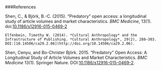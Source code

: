 ###References

Shen, C., & Björk, B.-C. (2015). “Predatory” open access: a longitudinal study of article volumes and market characteristics. *BMC Medicine*, 13(1). doi:[10.1186/s12916-015-0469-2](http://doi.org/10.1186/s12916-015-0469-2)

```
Elfenbein, Timothy W. (2014). *Cultural Anthropology* and the Infrastructure of Publishing. *Cultural Anthropology*, 29(2), 288–303. DOI:[10.14506/ca29.2.06](http://doi.org/10.14506/ca29.2.06). 

```
Shen, Cenyu, and Bo-Christer Björk. 2015. “Predatory” Open Access: A Longitudinal Study of Article Volumes and Market Characteristics. *BMC Medicine* 13(1). Springer Nature. DOI:[10.1186/s12916-015-0469-2](http://dx.doi.org/10.1186/s12916-015-0469-2).

